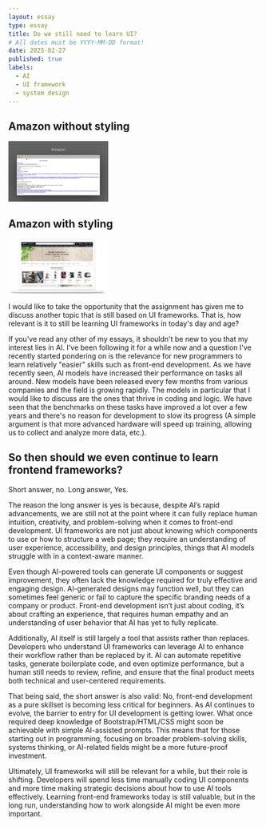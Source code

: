 ```yaml
---
layout: essay
type: essay
title: Do we still need to learn UI?
# All dates must be YYYY-MM-DD format!
date: 2025-02-27
published: true
labels:
  - AI
  - UI framework
  - system design
---
```


## Amazon without styling

<img width="200px" class="rounded float-start pe-4" src="../img/https___dev-to-uploads.s3.amazonaws.com_i_xh9whpyn66c190zckf3o.png">

## Amazon with styling

<img width="200px" class="rounded float-start pe-4" src="../img/Stores_hero._TTW_.png">


I would like to take the opportunity that the assignment has given me to discuss another topic that is still based on UI frameworks. That is, how relevant is it to still be learning UI frameworks in today's day and age?

If you've read any other of my essays, it shouldn't be new to you that my interest lies in AI. I've been following it for a while now and a question I've recently started pondering on is the relevance for new programmers to learn relatively "easier" skills such as front-end development. As we have recently seen, AI models have increased their performance on tasks all around. New models have been released every few months from various companies and the field is growing rapidly. The models in particular that I would like to discuss are the ones that thrive in coding and logic. We have seen that the benchmarks on these tasks have improved a lot over a few years and there's no reason for development to slow its progress (A simple argument is that more advanced hardware will speed up training, allowing us to collect and analyze more data, etc.). 

## So then should we even continue to learn frontend frameworks?

Short answer, no. Long answer, Yes.

The reason the long answer is yes is because, despite AI’s rapid advancements, we are still not at the point where it can fully replace human intuition, creativity, and problem-solving when it comes to front-end development. UI frameworks are not just about knowing which components to use or how to structure a web page; they require an understanding of user experience, accessibility, and design principles, things that AI models struggle with in a context-aware manner.

Even though AI-powered tools can generate UI components or suggest improvement, they often lack the knowledge required for truly effective and engaging design. AI-generated designs may function well, but they can sometimes feel generic or fail to capture the specific branding needs of a company or product. Front-end development isn’t just about coding, it’s about crafting an experience, that requires human empathy and an understanding of user behavior that AI has yet to fully replicate.

Additionally, AI itself is still largely a tool that assists rather than replaces. Developers who understand UI frameworks can leverage AI to enhance their workflow rather than be replaced by it. AI can automate repetitive tasks, generate boilerplate code, and even optimize performance, but a human still needs to review, refine, and ensure that the final product meets both technical and user-centered requirements.

That being said, the short answer is also valid: No, front-end development as a pure skillset is becoming less critical for beginners. As AI continues to evolve, the barrier to entry for UI development is getting lower. What once required deep knowledge of Bootstrap/HTML/CSS might soon be achievable with simple AI-assisted prompts. This means that for those starting out in programming, focusing on broader problem-solving skills, systems thinking, or AI-related fields might be a more future-proof investment.

Ultimately, UI frameworks will still be relevant for a while, but their role is shifting. Developers will spend less time manually coding UI components and more time making strategic decisions about how to use AI tools effectively. Learning front-end frameworks today is still valuable, but in the long run, understanding how to work alongside AI might be even more important.



